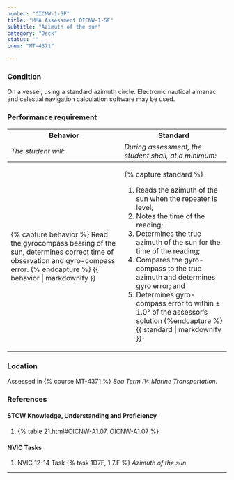 ```yaml
---
number: "OICNW-1-5F"
title: "MMA Assessment OICNW-1-5F"
subtitle: "Azimuth of the sun"
category: "Deck"
status: ""
cnum: "MT-4371"

---
```

### Condition

On a vessel, using a standard azimuth circle. Electronic nautical almanac and celestial navigation calculation software may be used.

### Performance requirement 

<table width='100%' class='Guidelines'>
 <thead>
 <tr>
     <th class='thirty'>Behavior</th>
     <th class='seventy'>Standard</th>
 </tr>
 <tr>
     <td><em>The student will:</em></td>
     <td><em>During assessment, the student shall, at a minimum:</em></td>
 </tr>
 </thead>
 <tbody>
 

<tr><td>

{% capture behavior %}
Read the gyrocompass bearing of the sun, determines correct time of observation and gyro-compass error.
{% endcapture %}
{{ behavior | markdownify }}

</td><td>

{% capture standard %}
1.	Reads the azimuth of the sun when the repeater is level;
2.	Notes the time of the reading;
3.	Determines the true azimuth of the sun for the time of the reading;
4.	Compares the gyro-compass to the true azimuth and determines gyro error; and
5.	Determines gyro-compass error to within ± 1.0° of the assessor’s solution
{%endcapture %}
{{ standard | markdownify }}

</td></tr>



 </tbody>
 </table>

### Location

Assessed in  {% course  MT-4371 %}  *Sea Term IV: Marine Transportation*.

### References

#### STCW Knowledge, Understanding and Proficiency

1. {% table 21.html#OICNW-A1.07, OICNW-A1.07 %}


#### NVIC Tasks

1. NVIC 12-14 Task {% task 1D7F, 1.7.F %} *Azimuth of the sun*



***

